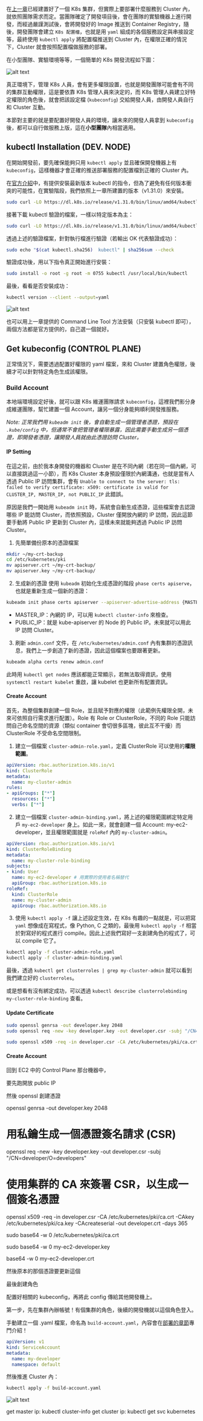 
在[上一章](/02_environment_setup/chapter2-2-kubernetes-setup.md)已經建置好了一個 K8s 集群，但實際上要部署什麼服務到 Cluster 內，就依照團隊需求而定。當團隊確定了開發項目後，會在團隊的實驗機器上進行開發，而經過嚴謹測試後，會將開發好的 Image 推送到 Container Registry，隨後，開發團隊會建立 `K8s 配置檔`，也就是用 `yaml` 組成的各個服務設定與串接設定等，最終使用 `kubectl apply` 將配置檔推送到 Cluster 內，在權限正確的情況下，Cluster 就會按照配置檔做服務的部署。

在小型團隊、實驗環境等等，一個簡單的 K8s 開發流程如下圖：
 
![alt text](k8s-simple-workflow.png)

真正環境下，管理 K8s 人員，會有更多權限設置，也就是開發團隊可能會有不同的集群互動權限，這是要依靠 K8s 管理人員來決定的，而 K8s 管理人員建立好特定權限的角色後，就會把該設定檔 (`kubeconfig`) 交給開發人員，由開發人員自行和 Cluster 互動。

本節對主要的就是要配置好開發人員的環境，讓未來的開發人員拿到 `kubeconfig` 後，都可以自行做服務上版，這在**小型團隊**內相當適用。

## kubectl Installation (DEV. NODE)

在開始開發前，要先確保能夠只用 `kubectl apply` 並且確保開發機器上有 `kubeconfig`，這樣機器才會正確的推送部署服務的配置檔到正確的 Cluster 內。

在[官方介紹](https://kubernetes.io/zh-cn/docs/reference/kubectl/)中，有提供安裝最新版本 kubectl 的指令，但為了避免有任何版本衝突的可能性，在實驗階段，我們依照上一章所建置的版本（v1.31.0）來安裝。

```sh
sudo curl -LO https://dl.k8s.io/release/v1.31.0/bin/linux/amd64/kubectl
```

接著下載 kubectl 驗證的檔案，一樣以特定版本為主：

```sh
sudo curl -LO https://dl.k8s.io/release/v1.31.0/bin/linux/amd64/kubectl.sha256
```

透過上述的驗證檔案，針對執行檔進行驗證（若輸出 OK 代表驗證成功）：

```sh
sudo echo "$(cat kubectl.sha256)  kubectl" | sha256sum --check
```

驗證成功後，用以下指令真正開始進行安裝：

```sh
sudo install -o root -g root -m 0755 kubectl /usr/local/bin/kubectl
```

最後，看看是否安裝成功：
```sh
kubectl version --client --output=yaml
```

![alt text](image.png)

也可以用上一章提供的 Command Line Tool 方法安裝（只安裝 kubectl 即可），兩個方法都是官方提供的，自己選一個就好。

## Get kubeconfig (CONTROL PLANE)

正常情況下，需要透過配置好權限的 yaml 檔案，來和 Cluster 建置角色權限，後續才可以針對特定角色生成該權限。

### Build Account

本地端環境設定好後，就可以跟 K8s 維運團隊請求 `kubeconfig`，這裡我們影分身成維運團隊，幫忙建置一個 Account，讓另一個分身能夠順利開發推服務。

*Note: 正常我們用 `kubeadm init` 後，會自動生成一個管理者憑證，預設在 `.kube/config` 中，但通常不會把管理者權限暴露，因此需要手動生成另一個憑證，即開發者憑證，讓開發人員就由此憑證訪問 Cluster。*

#### IP Setting

在這之前，由於我本身開發的機器和 Cluster 是在不同內網（若在同一個內網，可以直接跳過這一小節），而 K8s Cluster 本身預設僅限於內網溝通，也就是當有人透過 Public IP 訪問集群，會有 `Unable to connect to the server: tls: failed to verify certificate: x509: certificate is valid for CLUSTER_IP, MASTER_IP, not PUBLIC_IP` 此錯誤。

原因是我們一開始用 `kubeadm init` 時，系統會自動生成憑證，這些檔案會去認證哪些 IP 能訪問 Cluster，而依照預設，Cluster 僅開放內網的 IP 訪問，因此這節要手動將 Public IP 更新到 Cluster 內，這樣未來就能夠透過 Public IP 訪問 Cluster。

1. 先簡單備份原本的憑證檔案
```sh
mkdir ~/my-crt-backup
cd /etc/kubernetes/pki
mv apiserver.crt ~/my-crt-backup/
mv apiserver.key ~/my-crt-backup/
```

2. 生成新的憑證
使用 `kubeadm` 初始化生成憑證的階段 `phase certs apiserve`，也就是重新生成一個新的憑證：
```sh
kubeadm init phase certs apiserver --apiserver-advertise-address {MASTER_IP} --apiserver-cert-extra-sans {PUBLIC_IP}
```
- MASTER_IP：內網的 IP，可以用 `kubectl cluster-info` 來檢查。
- PUBLIC_IP：就是 kube-apiserver 的 Node 的 Public IP。未來就可以用此 IP 訪問 Cluster。


3. 刷新 `admin.conf` 文件，在 `/etc/kubernetes/admin.conf` 內有集群的憑證訊息，我們上一步創造了新的憑證，因此這個檔案也要跟著更新。
```sh
kubeadm alpha certs renew admin.conf
```

此時用 `kubectl get nodes` 應該都能正常顯示，若無法取得資訊，使用 `systemctl restart kubelet` 重啟，讓 kubelet 也更新所有配置資訊。


#### Create Account

首先，為整個集群創建一個 Role，並且賦予對應的權限（此範例先權限全開，未來可依照自行需求進行配置）。Role 有 Role or ClusterRole，不同的 Role 只能訪問自己命名空間的資源（類似 container 會切很多區塊，彼此互不干擾）而 ClusterRole 不受命名空間限制。


1. 建立一個檔案 `cluster-admin-role.yaml`，定義 ClusterRole 可以使用的**權限範圍**。

```yaml
apiVersion: rbac.authorization.k8s.io/v1
kind: ClusterRole
metadata:
  name: my-cluster-admin
rules:
- apiGroups: ["*"]
  resources: ["*"]
  verbs: ["*"]
```

2. 建立一個檔案 `cluster-admin-binding.yaml`，將上述的權限範圍綁定特定用戶 `my-ec2-developer` 身上。如此一來，就會創建一個 Account: my-ec2-developer，並且權限範圍就是 `roleRef` 內的 `my-cluster-admin`。

```yaml
apiVersion: rbac.authorization.k8s.io/v1
kind: ClusterRoleBinding
metadata:
  name: my-cluster-role-binding
subjects:
- kind: User
  name: my-ec2-developer # 用實際的使用者名稱替代
  apiGroup: rbac.authorization.k8s.io
roleRef:
  kind: ClusterRole
  name: my-cluster-admin
  apiGroup: rbac.authorization.k8s.io
```

3. 使用 `kubectl apply -f` 讓上述設定生效，在 K8s 有趣的一點就是，可以把寫 `yaml` 想像成在寫程式，像 Python, C 之類的，最後用 `kubectl apply -f` 相當於對寫好的程式進行 compile。因此上述我們寫好一支創建角色的程式了，可以 compile 它了。
```sh
kubectl apply -f cluster-admin-role.yaml
kubectl apply -f cluster-admin-binding.yaml
```   

最後，透過 `kubectl get clusterroles | grep my-cluster-admin` 就可以看到我們建立好的 `clusterroles`。

或是想看有沒有綁定成功，可以透過 `kubectl describe clusterrolebinding my-cluster-role-binding` 查看。


#### Update Certificate


```sh
sudo openssl genrsa -out developer.key 2048
sudo openssl req -new -key developer.key -out developer.csr -subj "/CN=developer/O=development"
```


```sh
sudo openssl x509 -req -in developer.csr -CA /etc/kubernetes/pki/ca.crt -CAkey /etc/kubernetes/pki/ca.key -CAcreateserial -out developer.crt -days 365
```

#### Create Account


回到 EC2 中的 Control Plane 那台機器中，



要先跑開放 public IP

然後 openssl 創建憑證

openssl genrsa -out developer.key 2048

# 用私鑰生成一個憑證簽名請求 (CSR)
openssl req -new -key developer.key -out developer.csr -subj "/CN=developer/O=developers"

# 使用集群的 CA 來簽署 CSR，以生成一個簽名憑證
openssl x509 -req -in developer.csr -CA /etc/kubernetes/pki/ca.crt -CAkey /etc/kubernetes/pki/ca.key -CAcreateserial -out developer.crt -days 365


sudo base64 -w 0 /etc/kubernetes/pki/ca.crt 

sudo base64 -w 0 my-ec2-developer.key 

base64 -w 0 my-ec2-developer.crt


然後原本的那個憑證要更新這個

最後創建角色









配置好相關的 kubeconfig，再將此 config 傳給其他開發機上。

第一步，先在集群內辦帳號！有個集群的角色，後續的開發機就以這個角色登入。

手動建立一個 .yaml 檔案，命名為 `build-account.yaml`，內容會在[部署的章節](/03_LLM_full_finetune_on_k8s/chapter3-2-training-llm-on-k8s.md)專門介紹！

```yaml
apiVersion: v1
kind: ServiceAccount
metadata:
  name: my-developer
  namespace: default
```


然後推進 Cluster 內：
```sh
kubectl apply -f build-account.yaml
```
![alt text](image-1.png)

get master ip: kubectl cluster-info
get cluster ip: kubectl get svc kubernetes
